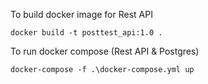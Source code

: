 To build docker image for Rest API
```commandline
docker build -t posttest_api:1.0 . 
```
To run docker compose (Rest API & Postgres)
```commandline
docker-compose -f .\docker-compose.yml up 
```

